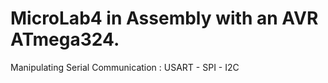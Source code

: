 # MicroLab4 in Assembly with an AVR ATmega324.

Manipulating Serial Communication : USART - SPI - I2C
